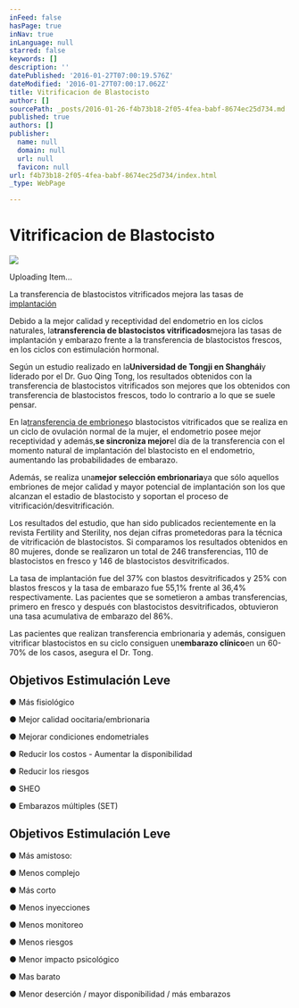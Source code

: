 ```yaml
---
inFeed: false
hasPage: true
inNav: true
inLanguage: null
starred: false
keywords: []
description: ''
datePublished: '2016-01-27T07:00:19.576Z'
dateModified: '2016-01-27T07:00:17.062Z'
title: Vitrificacion de Blastocisto
author: []
sourcePath: _posts/2016-01-26-f4b73b18-2f05-4fea-babf-8674ec25d734.md
published: true
authors: []
publisher:
  name: null
  domain: null
  url: null
  favicon: null
url: f4b73b18-2f05-4fea-babf-8674ec25d734/index.html
_type: WebPage

---
```

# Vitrificacion de Blastocisto
![](https://imgflo.herokuapp.com/graph/vahj1ThiexotieMo/803d5e0f959edfc8d5f98abae2270033/passthrough.png?height=600&input=https%3A%2F%2Fs3-us-west-2.amazonaws.com%2Fthe-grid-img%2Fp%2F13aa077c64f29d37b31bb8c28ec3d3976daf8c01.png&width=594)

Uploading Item...

La transferencia de blastocistos vitrificados mejora las tasas de [implantación][0]

Debido a la mejor calidad y receptividad del endometrio en los ciclos naturales, la**transferencia de blastocistos vitrificados**mejora las tasas de implantación y embarazo frente a la transferencia de blastocistos frescos, en los ciclos con estimulación hormonal.

Según un estudio realizado en la**Universidad de Tongji en Shanghái**y liderado por el Dr. Guo Qing Tong, los resultados obtenidos con la transferencia de blastocistos vitrificados son mejores que los obtenidos con transferencia de blastocistos frescos, todo lo contrario a lo que se suele pensar.

En la[transferencia de embriones][1]o blastocistos vitrificados que se realiza en un ciclo de ovulación normal de la mujer, el endometrio posee mejor receptividad y además,**se sincroniza mejor**el día de la transferencia con el momento natural de implantación del blastocisto en el endometrio, aumentando las probabilidades de embarazo.

Además, se realiza una**mejor selección embrionaria**ya que sólo aquellos embriones de mejor calidad y mayor potencial de implantación son los que alcanzan el estadio de blastocisto y soportan el proceso de vitrificación/desvitrificación.

Los resultados del estudio, que han sido publicados recientemente en la revista Fertility and Sterility, nos dejan cifras prometedoras para la técnica de vitrificación de blastocistos. Si comparamos los resultados obtenidos en 80 mujeres, donde se realizaron un total de 246 transferencias, 110 de blastocistos en fresco y 146 de blastocistos desvitrificados.

La tasa de implantación fue del 37% con blastos desvitrificados y 25% con blastos frescos y la tasa de embarazo fue 55,1% frente al 36,4% respectivamente. Las pacientes que se sometieron a ambas transferencias, primero en fresco y después con blastocistos desvitrificados, obtuvieron una tasa acumulativa de embarazo del 86%.

Las pacientes que realizan transferencia embrionaria y además, consiguen vitrificar blastocistos en su ciclo consiguen un**embarazo clínico**en un 60-70% de los casos, asegura el Dr. Tong.

## Objetivos Estimulación Leve 

● Más fisiológico 

● Mejor calidad oocitaria/embrionaria 

● Mejorar condiciones endometriales 

● Reducir los costos - Aumentar la disponibilidad

● Reducir los riesgos 

● SHEO 

● Embarazos múltiples (SET)

## Objetivos Estimulación Leve 

● Más amistoso: 

● Menos complejo 

● Más corto 

● Menos inyecciones 

● Menos monitoreo 

● Menos riesgos 

● Menor impacto psicológico 

● Mas barato 

● Menor deserción / mayor disponibilidad / más embarazos

[0]: http://www.reproduccionasistida.org/implantacion-embrionaria/ "implantación"
[1]: http://www.reproduccionasistida.org/transferencia-de-embriones/ "transferencia de embriones"